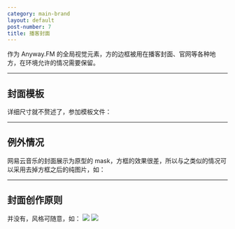 ```yaml
---
category: main-brand
layout: default
post-number: 7
title: 播客封面
---
```

作为 Anyway.FM 的全局视觉元素，方的边框被用在播客封面、官网等各种地方，在环境允许的情况需要保留。

---

## 封面模板
详细尺寸就不赘述了，参加模板文件：

---

## 例外情况
网易云音乐的封面展示为原型的 mask，方框的效果很差，所以与之类似的情况可以采用去掉方框之后的纯图片，如：

---

## 封面创作原则
并没有，风格可随意，如：
![](http://anw.red/images/poster-53.jpg)
![](http://anw.red/images/poster-13.jpg)
